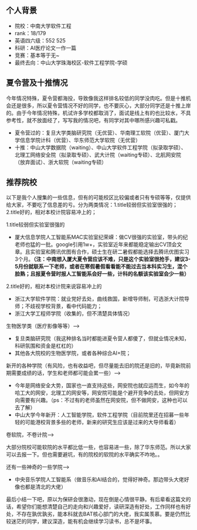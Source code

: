 个人背景
----

*   院校：中南大学软件工程
*   rank：18/179
*   英语四六级：552 525
*   科研：AI医疗论文一作一篇
*   竞赛：基本等于无~
*   最终去向：中山大学珠海校区-软件工程学院-学硕

夏令营及十推情况
--------

今年情况特殊，夏令营都海投，导致像我这样排名较低的同学没肉吃。但是十推机会还是很多，所以夏令营情况不好的同学，也不要灰心，大部分同学还是十推上岸的。由于今年情况特殊，机试许多学校都取消了，面试是线上有的也比较水，不具参考性，就不放面经了，写写我的情况吧，有同学对其中哪所感兴趣可私戳。

*   夏令营过的：复旦大学类脑研究院（无优营）、华南理工软院（优营）、厦门大学信息学院计科（优营）、华东师范大学软院（无优营）
*   十推：中山大学数据院（waiting）、中山大学软件工程学院（拟录取学硕）、北理工网络安全院（拟录取专硕）、武大计院（waiting专硕）、北航网安院（放弃面试）、浙大软院（waiting专硕）  
    

推荐院校
----

以下是我个人搜集的一些信息，但有的可能校区比较偏或者只有专硕等等，仅提供给大家，不要吃了信息差的亏。分为两类情况：1.title较弱但实验室很强的；2.title好的，相对本校计院容易冲上的；

1.title较弱但实验室很强的

*   厦大信息学院人工智能系MAC实验室纪荣嵘：做CV很强的实验室，带头的纪老师也猛的一批。google引用1w+，实验室近年来都能稳定输出CV顶会文章。且实验室和腾讯优图有合作，硕士生在研二暑假都能选择去腾讯优图实习3个月。**（注：中南想入厦大夏令营应该不难，只是这个实验室很抢手，建议3-5月份就联系一下老师，或者在寒假暑假看看能不能过去当本科实习生，混个脸熟；且报夏令营时报人工智能系会好一些，计科的名额该实验室会少一些）**

2.title好的，相对本校计院来说容易冲上的

*   浙江大学软件学院：就业党好去处，曲线救国，新增导师制，可选浙大计院导师；不歧视学校背景，看中代码能力；
*   浙江大学工程师学院（收集的，但不清楚具体情况）

生物医学类（医疗影像等等）-->

*   复旦类脑研究院（我这种排名当时都能进夏令营人都傻了，但就业情况未知，科研氛围和资金是杠杠的）
*   其他各大院校的生物医学院，或者各种综合AI+院；

新开的各种学院（有风险，也有收益吧，但尽量能去旧的院还是旧的，毕竟新院前期需要成绩的话，学生和老师都可能会累一些）-->

*   今年是网络安全大势，国家也一直支持这些，网安院也就应运而生，如今年的哈工大的网安，北理工的网安等，网安院可能是个避开竞争的去处，但网安方向需要有兴趣。（ps：不过有的老师虽然在网安院，但不做网安，这种也可以去了解）
*   中山大学今年新开：人工智能学院，软件工程学院（目前院里还在招募一些年轻的可能港校背景多些的老师，新来的研究生应该是过来的大导师看着）

卷软院，不卷计院-->

大部分院校可能软院的水平都比低一些，也容易进一些，除了华东师范。所以大家可以去报一下。但也需要避坑，有的院校的软院的水平确实不咋地。。

还有一些神奇的一些学院-->

*   中央音乐学院人工智能系（做音乐和AI结合的，觉得好神奇。那边带头大佬好像也都是清北的大佬）

最后小结一下吧，原以为保研会很激动，现在倒是心情很平静。有后辈看这篇文的话，希望你们能想清楚自己的走向和兴趣爱好，读研深造有好处，工作同样也有好处，不存在孰优孰劣，能本科就去BAT核心部门的大佬，我实属羡慕。要是仍然比较迷茫的同学，建议深造，能有机会继续学习读书，总不是坏事。